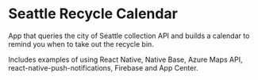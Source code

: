 # Seattle Recycle Calendar

App that queries the city of Seattle collection API and builds a calendar to remind you when to take out the recycle bin.

Includes examples of using React Native, Native Base, Azure Maps API, react-native-push-notifications, Firebase and App Center.
